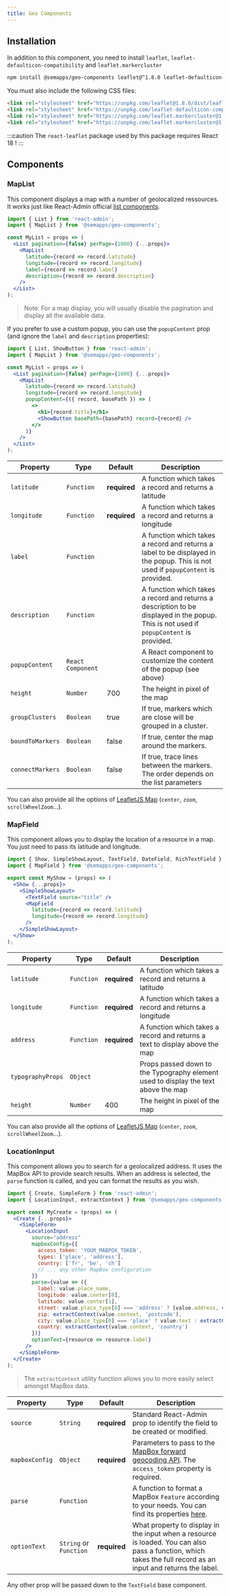 ```yaml
---
title: Geo Components
---
```


## Installation

In addition to this component, you need to install `leaflet`, `leaflet-defaulticon-compatibility` and `leaflet.markercluster`

```bash
npm install @semapps/geo-components leaflet@^1.8.0 leaflet-defaulticon-compatibility@0.1.1 leaflet.markercluster@^1.5.3
```

You must also include the following CSS files:

```html
<link rel="stylesheet" href="https://unpkg.com/leaflet@1.8.0/dist/leaflet.css" crossorigin="" />
<link rel="stylesheet" href="https://unpkg.com/leaflet-defaulticon-compatibility@0.1.1/dist/leaflet-defaulticon-compatibility.css" />
<link rel="stylesheet" href="https://unpkg.com/leaflet.markercluster@1.5.3/dist/MarkerCluster.css" />
<link rel="stylesheet" href="https://unpkg.com/leaflet.markercluster@1.5.3/dist/MarkerCluster.Default.css" />
```

:::caution
The `react-leaflet` package used by this package requires React 18 !
:::

## Components

### MapList

This component displays a map with a number of geolocalized ressources. It works just like React-Admin official [list components](https://marmelab.com/react-admin/List.html).

```jsx
import { List } from 'react-admin';
import { MapList } from '@semapps/geo-components';

const MyList = props => (
  <List pagination={false} perPage={1000} {...props}>
    <MapList
      latitude={record => record.latitude}
      longitude={record => record.longitude}
      label={record => record.label}
      description={record => record.description}
    />
  </List>
);
```

> Note: For a map display, you will usually disable the pagination and display all the available data.

If you prefer to use a custom popup, you can use the `popupContent` prop (and ignore the `label` and `description` properties):

```jsx
import { List, ShowButton } from 'react-admin';
import { MapList } from '@semapps/geo-components';

const MyList = props => (
  <List pagination={false} perPage={1000} {...props}>
    <MapList
      latitude={record => record.latitude}
      longitude={record => record.longitude}
      popupContent={({ record, basePath }) => (
        <>
          <h1>{record.title}</h1>
          <ShowButton basePath={basePath} record={record} />
        </>
      )}
    />
  </List>
);
```

| Property         | Type              | Default      | Description                                                                                                                             |
|------------------|-------------------|--------------|-----------------------------------------------------------------------------------------------------------------------------------------|
| `latitude`       | `Function`        | **required** | A function which takes a record and returns a latitude                                                                                  |
| `longitude`      | `Function`        | **required** | A function which takes a record and returns a longitude                                                                                 |
| `label`          | `Function`        |              | A function which takes a record and returns a label to be displayed in the popup. This is not used if `popupContent` is provided.       |
| `description`    | `Function`        |              | A function which takes a record and returns a description to be displayed in the popup. This is not used if `popupContent` is provided. |
| `popupContent`   | `React Component` |              | A React component to customize the content of the popup (see above)                                                                     |
| `height`         | `Number`          | 700          | The height in pixel of the map                                                                                                          |
| `groupClusters`  | `Boolean`         | true         | If true, markers which are close will be grouped in a cluster.                                                                          |
| `boundToMarkers` | `Boolean`         | false        | If true, center the map around the markers.                                                                                             |
| `connectMarkers` | `Boolean`         | false        | If true, trace lines between the markers. The order depends on the list parameters                                                      |

You can also provide all the options of [LeafletJS Map](https://leafletjs.com/reference-1.7.1.html#map) (`center`, `zoom`, `scrollWheelZoom`...).


### MapField

This component allows you to display the location of a resource in a map. You just need to pass its latitude and longitude.

```jsx
import { Show, SimpleShowLayout, TextField, DateField, RichTextField } from 'react-admin';
import { MapField } from '@semapps/geo-components';

export const MyShow = (props) => (
  <Show {...props}>
    <SimpleShowLayout>
      <TextField source="title" />
      <MapField
        latitude={record => record.latitude}
        longitude={record => record.longitude}
      />
    </SimpleShowLayout>
  </Show>
);
```

| Property          | Type       | Default      | Description                                                                        |
|-------------------|------------|--------------|------------------------------------------------------------------------------------|
| `latitude`        | `Function` | **required** | A function which takes a record and returns a latitude                             |
| `longitude`       | `Function` | **required** | A function which takes a record and returns a longitude                            |
| `address`         | `Function` | **required** | A function which takes a record and returns a text to display above the map        |
| `typographyProps` | `Object`   |              | Props passed down to the Typography element used to display the text above the map |
| `height`          | `Number`   | 400          | The height in pixel of the map                                                     |

You can also provide all the options of [LeafletJS Map](https://leafletjs.com/reference-1.7.1.html#map) (`center`, `zoom`, `scrollWheelZoom`...).

### LocationInput

This component allows you to search for a geolocalized address. It uses the MapBox API to provide search results. When an address is selected, the `parse` function is called, and you can format the results as you wish.

```jsx
import { Create, SimpleForm } from 'react-admin';
import { LocationInput, extractContext } from '@semapps/geo-components';

export const MyCreate = (props) => (
  <Create {...props}>
    <SimpleForm>
      <LocationInput
        source="address"
        mapboxConfig={{
          access_token: 'YOUR_MABPOX_TOKEN',
          types: ['place', 'address'],
          country: ['fr', 'be', 'ch']
          // ... any other MapBox configuration
        }}
        parse={value => ({
          label: value.place_name,
          longitude: value.center[0],
          latitude: value.center[1],
          street: value.place_type[0] === 'address' ? [value.address, value.text].join(' ') : undefined,
          zip: extractContext(value.context, 'postcode'),
          city: value.place_type[0] === 'place' ? value.text : extractContext(value.context, 'place'),
          country: extractContext(value.context, 'country')
        })}
        optionText={resource => resource.label}
      />
    </SimpleForm>
  </Create>
);
```

> The `extractContext` utility function allows you to more easily select amongst MapBox data.

| Property       | Type                   | Default      | Description                                                                                                                                                                   |
|----------------|------------------------|--------------|-------------------------------------------------------------------------------------------------------------------------------------------------------------------------------|
| `source`       | `String`               | **required** | Standard React-Admin prop to identify the field to be created or modified.                                                                                                    |
| `mapboxConfig` | `Object`               | **required** | Parameters to pass to the [MapBox forward geocoding API](https://docs.mapbox.com/api/search/geocoding/#forward-geocoding). The `access_token` property is required.           |
| `parse`        | `Function`             |              | A function to format a MapBox `Feature` according to your needs. You can find its properties [here](https://docs.mapbox.com/api/search/geocoding/#geocoding-response-object). |
| `optionText`   | `String` or `Function` | **required** | What property to display in the input when a resource is loaded. You can also pass a function, which takes the full record as an input and returns the label.                 |

Any other prop will be passed down to the `TextField` base component.
